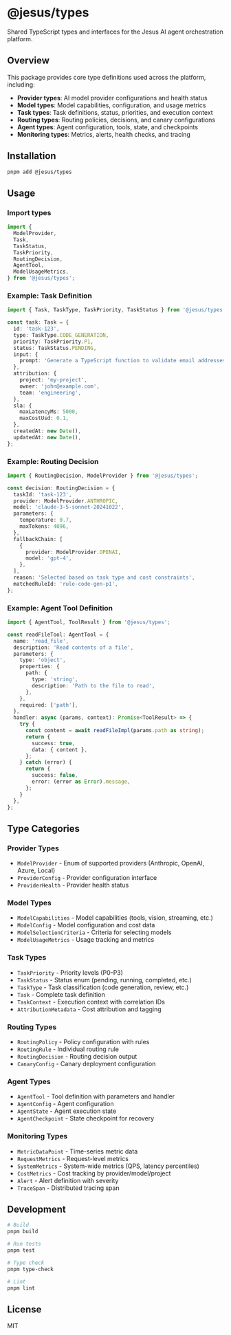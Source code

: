 # @jesus/types

Shared TypeScript types and interfaces for the Jesus AI agent orchestration platform.

## Overview

This package provides core type definitions used across the platform, including:

- **Provider types**: AI model provider configurations and health status
- **Model types**: Model capabilities, configuration, and usage metrics
- **Task types**: Task definitions, status, priorities, and execution context
- **Routing types**: Routing policies, decisions, and canary configurations
- **Agent types**: Agent configuration, tools, state, and checkpoints
- **Monitoring types**: Metrics, alerts, health checks, and tracing

## Installation

```bash
pnpm add @jesus/types
```

## Usage

### Import types

```typescript
import {
  ModelProvider,
  Task,
  TaskStatus,
  TaskPriority,
  RoutingDecision,
  AgentTool,
  ModelUsageMetrics,
} from '@jesus/types';
```

### Example: Task Definition

```typescript
import { Task, TaskType, TaskPriority, TaskStatus } from '@jesus/types';

const task: Task = {
  id: 'task-123',
  type: TaskType.CODE_GENERATION,
  priority: TaskPriority.P1,
  status: TaskStatus.PENDING,
  input: {
    prompt: 'Generate a TypeScript function to validate email addresses',
  },
  attribution: {
    project: 'my-project',
    owner: 'john@example.com',
    team: 'engineering',
  },
  sla: {
    maxLatencyMs: 5000,
    maxCostUsd: 0.1,
  },
  createdAt: new Date(),
  updatedAt: new Date(),
};
```

### Example: Routing Decision

```typescript
import { RoutingDecision, ModelProvider } from '@jesus/types';

const decision: RoutingDecision = {
  taskId: 'task-123',
  provider: ModelProvider.ANTHROPIC,
  model: 'claude-3-5-sonnet-20241022',
  parameters: {
    temperature: 0.7,
    maxTokens: 4096,
  },
  fallbackChain: [
    {
      provider: ModelProvider.OPENAI,
      model: 'gpt-4',
    },
  ],
  reason: 'Selected based on task type and cost constraints',
  matchedRuleId: 'rule-code-gen-p1',
};
```

### Example: Agent Tool Definition

```typescript
import { AgentTool, ToolResult } from '@jesus/types';

const readFileTool: AgentTool = {
  name: 'read_file',
  description: 'Read contents of a file',
  parameters: {
    type: 'object',
    properties: {
      path: {
        type: 'string',
        description: 'Path to the file to read',
      },
    },
    required: ['path'],
  },
  handler: async (params, context): Promise<ToolResult> => {
    try {
      const content = await readFileImpl(params.path as string);
      return {
        success: true,
        data: { content },
      };
    } catch (error) {
      return {
        success: false,
        error: (error as Error).message,
      };
    }
  },
};
```

## Type Categories

### Provider Types

- `ModelProvider` - Enum of supported providers (Anthropic, OpenAI, Azure, Local)
- `ProviderConfig` - Provider configuration interface
- `ProviderHealth` - Provider health status

### Model Types

- `ModelCapabilities` - Model capabilities (tools, vision, streaming, etc.)
- `ModelConfig` - Model configuration and cost data
- `ModelSelectionCriteria` - Criteria for selecting models
- `ModelUsageMetrics` - Usage tracking and metrics

### Task Types

- `TaskPriority` - Priority levels (P0-P3)
- `TaskStatus` - Status enum (pending, running, completed, etc.)
- `TaskType` - Task classification (code generation, review, etc.)
- `Task` - Complete task definition
- `TaskContext` - Execution context with correlation IDs
- `AttributionMetadata` - Cost attribution and tagging

### Routing Types

- `RoutingPolicy` - Policy configuration with rules
- `RoutingRule` - Individual routing rule
- `RoutingDecision` - Routing decision output
- `CanaryConfig` - Canary deployment configuration

### Agent Types

- `AgentTool` - Tool definition with parameters and handler
- `AgentConfig` - Agent configuration
- `AgentState` - Agent execution state
- `AgentCheckpoint` - State checkpoint for recovery

### Monitoring Types

- `MetricDataPoint` - Time-series metric data
- `RequestMetrics` - Request-level metrics
- `SystemMetrics` - System-wide metrics (QPS, latency percentiles)
- `CostMetrics` - Cost tracking by provider/model/project
- `Alert` - Alert definition with severity
- `TraceSpan` - Distributed tracing span

## Development

```bash
# Build
pnpm build

# Run tests
pnpm test

# Type check
pnpm type-check

# Lint
pnpm lint
```

## License

MIT

